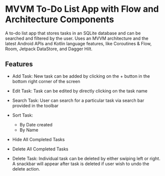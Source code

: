 # MVVM To-Do List App with Flow and Architecture Components
A to-do list app that stores tasks in an SQLite database and can be searched and filtered by the user.
Uses an MVVM architecture and the latest Android APIs and Kotlin language features, like Coroutines & Flow, Room, Jetpack DataStore, and Dagger Hilt.


## Features
- Add Task: New task can be added by clicking on the + button in the bottom right corner of the screen
- Edit Task: Task can be edited by directly clicking on the task name
- Search Task:
User can search for a particular task via search bar provided in the toolbar
- Sort Task:
  - By Date created
  - By Name

- Hide All Completed Tasks
- Delete All Completed Tasks
- Delete Task: Individual task can be deleted by either swiping left or right. A snackbar will appear after task is deleted if user wish to undo the delete action.

